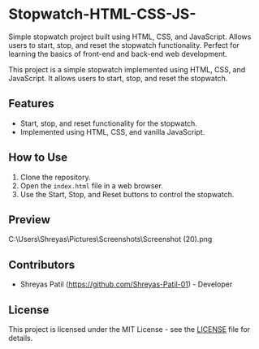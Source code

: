 # Stopwatch-HTML-CSS-JS-
Simple stopwatch project built using HTML, CSS, and JavaScript. Allows users to start, stop, and reset the stopwatch functionality. Perfect for learning the basics of front-end and back-end web development.

This project is a simple stopwatch implemented using HTML, CSS, and JavaScript. It allows users to start, stop, and reset the stopwatch.

## Features
- Start, stop, and reset functionality for the stopwatch.
- Implemented using HTML, CSS, and vanilla JavaScript.

## How to Use
1. Clone the repository.
2. Open the `index.html` file in a web browser.
3. Use the Start, Stop, and Reset buttons to control the stopwatch.

## Preview
C:\Users\Shreyas\Pictures\Screenshots\Screenshot (20).png

## Contributors
- Shreyas Patil (https://github.com/Shreyas-Patil-01) - Developer

## License
This project is licensed under the MIT License - see the [LICENSE](LICENSE) file for details.
